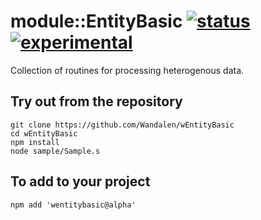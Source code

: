 
# module::EntityBasic [![status](https://github.com/Wandalen/wEntityBasic/workflows/publish/badge.svg)](https://github.com/Wandalen/wEntityBasic/actions?query=workflow%3Apublish) [![experimental](https://img.shields.io/badge/stability-experimental-orange.svg)](https://github.com/emersion/stability-badges#experimental)

Collection of routines for processing heterogenous data.

## Try out from the repository
```
git clone https://github.com/Wandalen/wEntityBasic
cd wEntityBasic
npm install
node sample/Sample.s
```

## To add to your project
```
npm add 'wentitybasic@alpha'
```

